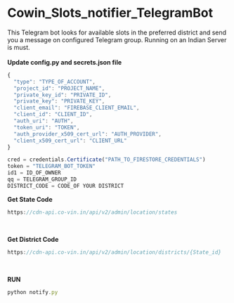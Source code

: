 # Cowin_Slots_notifier_TelegramBot
This Telegram bot looks for available slots in the preferred district and send you a message on configured Telegram group.
Running on an Indian Server is must.<br/>
<br/>
**Update config.py and secrets.json file**<br/>
```javascript
{
  "type": "TYPE_OF_ACCOUNT",
  "project_id": "PROJECT_NAME",
  "private_key_id": "PRIVATE_ID",
  "private_key": "PRIVATE_KEY",
  "client_email": "FIREBASE_CLIENT_EMAIL",
  "client_id": "CLIENT_ID",
  "auth_uri": "AUTH",
  "token_uri": "TOKEN",
  "auth_provider_x509_cert_url": "AUTH_PROVIDER",
  "client_x509_cert_url": "CLIENT_URL"
}

cred = credentials.Certificate("PATH_TO_FIRESTORE_CREDENTIALS")
token = "TELEGRAM_BOT_TOKEN"
id1 = ID_OF_OWNER
qq = TELEGRAM_GROUP_ID
DISTRICT_CODE = CODE_OF YOUR DISTRICT
```
**Get State Code**
```javascript
https://cdn-api.co-vin.in/api/v2/admin/location/states
```
<br/>

**Get District Code**
```javascript
https://cdn-api.co-vin.in/api/v2/admin/location/districts/{State_id}
```
<br/>

**RUN**
```javascript
python notify.py
```
